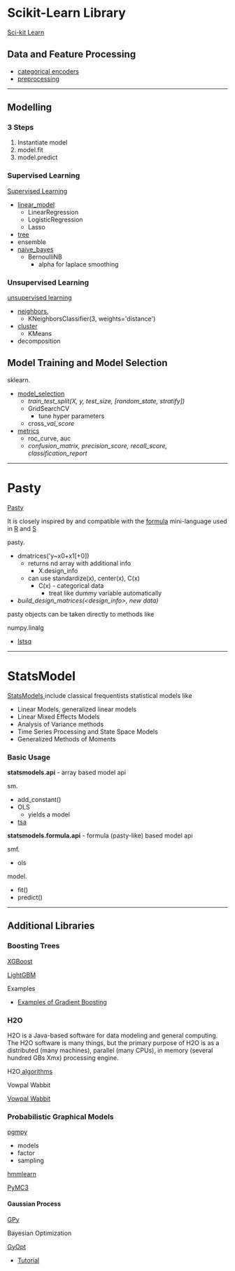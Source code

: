 # Scikit-Learn Library

[Sci-kit Learn](https://scikit-learn.org/stable/)

## Data and Feature Processing

* [categorical encoders](http://contrib.scikit-learn.org/categorical-encoding/)
* [preprocessing](https://scikit-learn.org/stable/modules/preprocessing.html)

---

## Modelling

### 3 Steps

1. Instantiate model
2. model.fit
3. model.predict

### Supervised Learning

[Supervised Learning](https://scikit-learn.org/stable/supervised_learning.html)

* [linear\_model](https://scikit-learn.org/stable/modules/linear_model.html)
  * LinearRegression
  * LogisticRegression
  * Lasso
* [tree](https://scikit-learn.org/stable/modules/tree.html)
* ensemble
* [naive\_bayes](https://scikit-learn.org/stable/modules/naive_bayes.html)
  * BernoulliNB
    * alpha for laplace smoothing

### Unsupervised Learning

[unsupervised learning](https://scikit-learn.org/stable/unsupervised_learning.html)

* [neighbors.](https://scikit-learn.org/stable/modules/neighbors.html#)
  * KNeighborsClassifier\(3, weights='distance'\)
* [cluster](https://scikit-learn.org/stable/modules/classes.html#module-sklearn.cluster)
  * KMeans
* decomposition

## Model Training and Model Selection

sklearn.

* [model\_selection](https://scikit-learn.org/stable/model_selection.html)
  * _train\_test\_split\(X, y, test\_size, \[random\_state, stratify\]\)_
  * GridSearchCV
    * tune hyper parameters
  * cross\__val\_score_
* [metrics](https://scikit-learn.org/stable/modules/classes.html)
  * roc\_curve, auc
  * _confusion\_matrix, precision\_score, recall\_score, classification\_report_

---

# Pasty

[Pasty](https://patsy.readthedocs.io/en/latest/)

It is closely inspired by and compatible with the [formula](http://cran.r-project.org/doc/manuals/R-intro.html#Formulae-for-statistical-models) mini-language used in [R](http://www.r-project.org/) and [S](https://secure.wikimedia.org/wikipedia/en/wiki/S_programming_language)

pasty.

* dmatrices\('y~x0+x1\[+0\]\)
  * returns nd array with additional info
    * X.design\_info
  * can use standardize\(x\), center\(x\), C\(x\)
    * C\(x\) - categorical data
      * treat like dummy variable automatically
* _build\_design\_matrices\(&lt;design\_info&gt;, new data\)_

pasty objects can be taken directly to methods like

numpy.linalg

* [lstsq](https://docs.scipy.org/doc/numpy/reference/generated/numpy.linalg.lstsq.html#numpy.linalg.lstsq)

---

# StatsModel

[StatsModels ](https://www.statsmodels.org/stable/index.html)include classical frequentists statistical models like

* Linear Models, generalized linear models
* Linear Mixed Effects Models
* Analysis of Variance methods
* Time Series Processing and State Space Models
* Generalized Methods of Moments

### Basic Usage

**statsmodels.api** - array based model api

sm.

* add\_constant\(\)
* OLS
  * yields a model
* [tsa](https://www.statsmodels.org/stable/tsa.html) 

**statsmodels.formula.api** - formula \(pasty-like\) based model api

smf.

* ols

model.

* fit\(\)
* predict\(\)

---

## Additional Libraries

### Boosting Trees

[XGBoost](https://github.com/dmlc/xgboost)

[LightGBM](https://github.com/Microsoft/LightGBM)

Examples

* [Examples of Gradient Boosting](http://arogozhnikov.github.io/2016/06/24/gradient_boosting_explained.html)

### H2O

H2O is a Java-based software for data modeling and general computing. The H2O software is many things, but the primary purpose of H2O is as a distributed \(many machines\), parallel \(many CPUs\), in memory \(several hundred GBs Xmx\) processing engine.

H2O[ algorithms](http://docs.h2o.ai/h2o/latest-stable/h2o-docs/data-science.html)

Vowpal Wabbit

[Vowpal Wabbit](https://github.com/JohnLangford/vowpal_wabbit)

### Probabilistic Graphical Models

[pgmpy](https://pgmpy.org/)

* models
* factor
* sampling

[hmmlearn](https://hmmlearn.readthedocs.io/en/latest/)

[PyMC3](https://docs.pymc.io/)

#### Gaussian Process

[GPy](http://sheffieldml.github.io/GPy/) 

Bayesian Optimization

[GyOpt](http://sheffieldml.github.io/GPyOpt/)

* [Tutorial](https://nbviewer.jupyter.org/github/SheffieldML/GPyOpt/blob/master/manual/index.ipynb)



